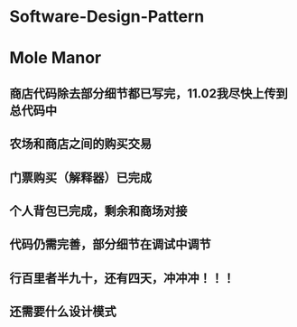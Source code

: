 # Software-Design-Pattern  #
<h1>Mole Manor</h1>  
<h2>商店代码除去部分细节都已写完，11.02我尽快上传到总代码中</h2>
<h2>农场和商店之间的购买交易</h2>
<h2>门票购买（解释器）已完成</h2>
<h2>个人背包已完成，剩余和商场对接</h2>
<h2>代码仍需完善，部分细节在调试中调节</h2>
<h2>行百里者半九十，还有四天，冲冲冲！！！</h2>
<h2>还需要什么设计模式</h2>